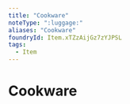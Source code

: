 ```yaml
---
title: "Cookware"
noteType: ":luggage:"
aliases: "Cookware"
foundryId: Item.xTZzAijGz7zYJPSL
tags:
  - Item
---
```


# Cookware
